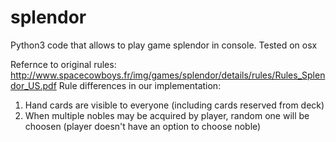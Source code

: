 # splendor
Python3 code that allows to play game splendor in console. Tested on osx

Refernce to original rules:
http://www.spacecowboys.fr/img/games/splendor/details/rules/Rules_Splendor_US.pdf
Rule differences in our implementation:
1) Hand cards are visible to everyone (including cards reserved from deck)
2) When multiple nobles may be acquired by player, random one will be choosen (player doesn't have an option to choose noble)
